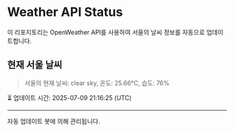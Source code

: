 
# Weather API Status

이 리포지토리는 OpenWeather API를 사용하여 서울의 날씨 정보를 자동으로 업데이트합니다.

## 현재 서울 날씨
> 서울의 현재 날씨: clear sky, 온도: 25.66°C, 습도: 76%

⏳ 업데이트 시간: 2025-07-09 21:16:25 (UTC)

---
자동 업데이트 봇에 의해 관리됩니다.
